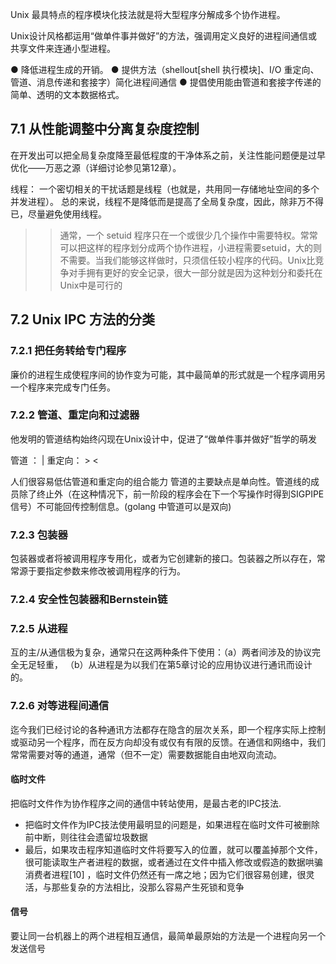 Unix 最具特点的程序模块化技法就是将大型程序分解成多个协作进程。

Unix设计风格都运用“做单件事并做好”的方法，强调用定义良好的进程间通信或共享文件来连通小型进程。


● 降低进程生成的开销。
● 提供方法（shellout[shell 执行模块]、I/O 重定向、管道、消息传递和套接字）简化进程间通信
● 提倡使用能由管道和套接字传递的简单、透明的文本数据格式。



## 7.1 从性能调整中分离复杂度控制

在开发出可以把全局复杂度降至最低程度的干净体系之前，关注性能问题便是过早优化——万恶之源（详细讨论参见第12章）。


线程：
一个密切相关的干扰话题是线程（也就是，共用同一存储地址空间的多个并发进程）。
总的来说，线程不是降低而是提高了全局复杂度，因此，除非万不得已，尽量避免使用线程。
>>通常，一个 setuid 程序只在一个或很少几个操作中需要特权。常常可以把这样的程序划分成两个协作进程，小进程需要setuid，大的则不需要。当我们能够这样做时，只须信任较小程序的代码。Unix比竞争对手拥有更好的安全记录，很大一部分就是因为这种划分和委托在Unix中是可行的

## 7.2 Unix IPC 方法的分类

### 7.2.1 把任务转给专门程序
廉价的进程生成使程序间的协作变为可能，其中最简单的形式就是一个程序调用另一个程序来完成专门任务。

### 7.2.2 管道、重定向和过滤器
他发明的管道结构始终闪现在Unix设计中，促进了“做单件事并做好”哲学的萌发

管道 ： |
重定向： > <

人们很容易低估管道和重定向的组合能力
管道的主要缺点是单向性。管道线的成员除了终止外（在这种情况下，前一阶段的程序会在下一个写操作时得到SIGPIPE 信号）不可能回传控制信息。(golang 中管道可以是双向)



### 7.2.3 包装器
包装器或者将被调用程序专用化，或者为它创建新的接口。包装器之所以存在，常常源于要指定参数来修改被调用程序的行为。

### 7.2.4 安全性包装器和Bernstein链


### 7.2.5 从进程
互的主/从通信极为复杂，通常只在这两种条件下使用：（a）两者间涉及的协议完全无足轻重，
（b）从进程是为以我们在第5章讨论的应用协议进行通讯而设计的。

### 7.2.6 对等进程间通信

迄今我们已经讨论的各种通讯方法都存在隐含的层次关系，即一个程序实际上控制或驱动另一个程序，而在反方向却没有或仅有有限的反馈。在通信和网络中，我们常常需要对等的通道，通常（但不一定）需要数据能自由地双向流动。


#### 临时文件
把临时文件作为协作程序之间的通信中转站使用，是最古老的IPC技法.
- 把临时文件作为IPC技法使用最明显的问题是，如果进程在临时文件可被删除前中断，则往往会遗留垃圾数据
- 最后，如果攻击程序知道临时文件将要写入的位置，就可以覆盖掉那个文件，很可能读取生产者进程的数据，或者通过在文件中插入修改或假造的数据哄骗消费者进程[10]
，临时文件仍然还有一席之地；因为它们很容易创建，很灵活，与那些复杂的方法相比，没那么容易产生死锁和竞争
#### 信号
要让同一台机器上的两个进程相互通信，最简单最原始的方法是一个进程向另一个发送信号